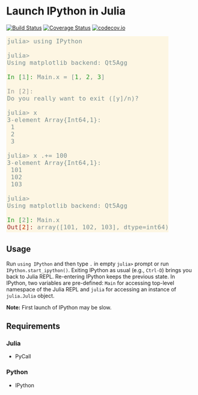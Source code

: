 # Launch IPython in Julia

[![Build Status][travis-img]][travis-url]
[![Coverage Status][coveralls-img]][coveralls-url]
[![codecov.io][codecov-img]][codecov-url]


![Example REPL session](example.png)


## Usage

Run `using IPython` and then type `.` in empty `julia>` prompt or run
`IPython.start_ipython()`.  Exiting IPython as usual (e.g., `Ctrl-D`)
brings you back to Julia REPL.  Re-entering IPython keeps the previous
state.  In IPython, two variables are pre-defined: `Main` for
accessing top-level namespace of the Julia REPL and `julia` for
accessing an instance of `julia.Julia` object.

**Note:**
First launch of IPython may be slow.


## Requirements

### Julia

* PyCall

### Python

* IPython


[travis-img]: https://travis-ci.org/tkf/IPython.jl.svg?branch=master
[travis-url]: https://travis-ci.org/tkf/IPython.jl
[coveralls-img]: https://coveralls.io/repos/tkf/IPython.jl/badge.svg?branch=master&service=github
[coveralls-url]: https://coveralls.io/github/tkf/IPython.jl?branch=master
[codecov-img]: http://codecov.io/github/tkf/IPython.jl/coverage.svg?branch=master
[codecov-url]: http://codecov.io/github/tkf/IPython.jl?branch=master
